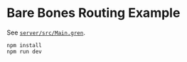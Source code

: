# Bare Bones Routing Example

See [`server/src/Main.gren`](https://github.com/blaix/prettynice/blob/main/examples/v1/routing/server/src/Main.gren).

```
npm install
npm run dev
```
